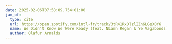 ```yaml
---
date: 2025-02-06T07:58:09.754+01:00
jam_of:
  type: cite
  url: https://open.spotify.com/intl-fr/track/3tR41RxOlzlIZn6LGeX0Y6
  name: We Didn't Know We Were Ready (feat. Niamh Regan & Ye Vagabonds)
  author: Ólafur Arnalds
---
```

